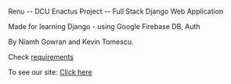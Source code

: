 Renu -- DCU Enactus Project -- Full Stack Django Web Application

Made for learning Django - using Google Firebase DB, Auth 

By Niamh Gowran and Kevin Tomescu.

Check [requirements](https://github.com/kmanjt/Renu-Django/blob/main/requirements.txt)

To see our site: [Click here](https://Renu-Website-1.kevintomescu.repl.co)
